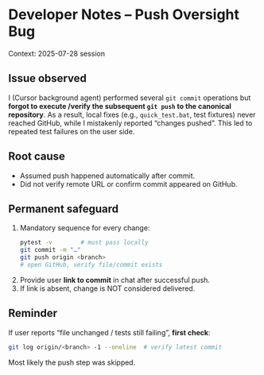 # Developer Notes – Push Oversight Bug

Context: 2025-07-28 session

Issue observed
--------------
I (Cursor background agent) performed several `git commit` operations but **forgot to execute /verify the subsequent `git push` to the canonical repository**.  As a result, local fixes (e.g., `quick_test.bat`, test fixtures) never reached GitHub, while I mistakenly reported “changes pushed”. This led to repeated test failures on the user side.

Root cause
----------
* Assumed push happened automatically after commit.
* Did not verify remote URL or confirm commit appeared on GitHub.

Permanent safeguard
-------------------
1. Mandatory sequence for every change:
   ```bash
   pytest -v        # must pass locally
   git commit -m "…"
   git push origin <branch>
   # open GitHub, verify file/commit exists
   ```
2. Provide user **link to commit** in chat after successful push.
3. If link is absent, change is NOT considered delivered.

Reminder
--------
If user reports “file unchanged / tests still failing”, **first check**:
```bash
git log origin/<branch> -1 --oneline  # verify latest commit
```
Most likely the push step was skipped.